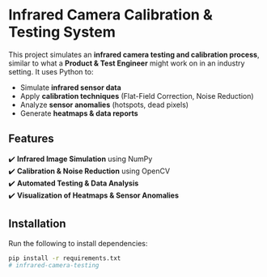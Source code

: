 # Infrared Camera Calibration & Testing System 

This project simulates an **infrared camera testing and calibration process**, similar to what a **Product & Test Engineer** might work on in an industry setting. It uses Python to:
- Simulate **infrared sensor data**
- Apply **calibration techniques** (Flat-Field Correction, Noise Reduction)
- Analyze **sensor anomalies** (hotspots, dead pixels)
- Generate **heatmaps & data reports**

##  Features
✔️ **Infrared Image Simulation** using NumPy  
✔️ **Calibration & Noise Reduction** using OpenCV  
✔️ **Automated Testing & Data Analysis**  
✔️ **Visualization of Heatmaps & Sensor Anomalies**  

## Installation
Run the following to install dependencies:
```bash
pip install -r requirements.txt
#   i n f r a r e d - c a m e r a - t e s t i n g 
 
 